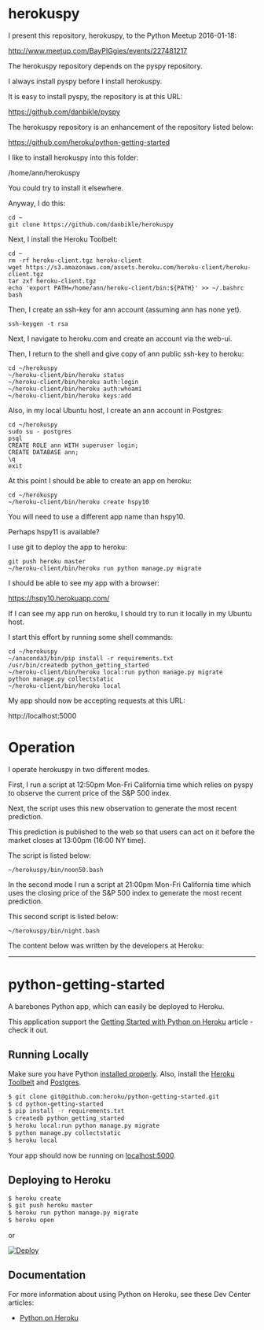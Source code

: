 # herokuspy

I present this repository, herokuspy, to the Python Meetup 2016-01-18:

http://www.meetup.com/BayPIGgies/events/227481217

The herokuspy repository depends on the pyspy repository.

I always install pyspy before I install herokuspy.

It is easy to install pyspy, the repository is at this URL:

https://github.com/danbikle/pyspy

The herokuspy repository is an enhancement of the repository listed below:

https://github.com/heroku/python-getting-started

I like to install herokuspy into this folder:

/home/ann/herokuspy

You could try to install it elsewhere.

Anyway, I do this:

```
cd ~
git clone https://github.com/danbikle/herokuspy
```

Next, I install the Heroku Toolbelt:

```
cd ~
rm -rf heroku-client.tgz heroku-client
wget https://s3.amazonaws.com/assets.heroku.com/heroku-client/heroku-client.tgz
tar zxf heroku-client.tgz
echo 'export PATH=/home/ann/heroku-client/bin:${PATH}' >> ~/.bashrc
bash
```

Then, I create an ssh-key for ann account (assuming ann has none yet).

```
ssh-keygen -t rsa
```

Next, I navigate to heroku.com and create an account via the web-ui.

Then, I return to the shell and give copy of ann public ssh-key to heroku:

```
cd ~/herokuspy
~/heroku-client/bin/heroku status
~/heroku-client/bin/heroku auth:login
~/heroku-client/bin/heroku auth:whoami
~/heroku-client/bin/heroku keys:add
``` 

Also, in my local Ubuntu host, I create an ann account in Postgres:

```
cd ~/herokuspy
sudo su - postgres
psql
CREATE ROLE ann WITH superuser login;
CREATE DATABASE ann;
\q
exit
```
 
At this point I should be able to create an app on heroku:

```
cd ~/herokuspy
~/heroku-client/bin/heroku create hspy10
```

You will need to use a different app name than hspy10.

Perhaps hspy11 is available?

I use git to deploy the app to heroku:

```
git push heroku master
~/heroku-client/bin/heroku run python manage.py migrate
```

I should be able to see my app with a browser:

https://hspy10.herokuapp.com/


If I can see my app run on heroku, I should try to run it locally in my Ubuntu host.

I start this effort by running some shell commands:

```
cd ~/herokuspy
~/anaconda3/bin/pip install -r requirements.txt
/usr/bin/createdb python_getting_started
~/heroku-client/bin/heroku local:run python manage.py migrate
python manage.py collectstatic
~/heroku-client/bin/heroku local
```

My app should now be accepting requests at this URL:

http://localhost:5000

# Operation

I operate herokuspy in two different modes.

First, I run a script at 12:50pm Mon-Fri California time which relies on pyspy to observe the current price of the S&P 500 index.

Next, the script uses this new observation to generate the most recent prediction.

This prediction is published to the web so that users can act on it before the market closes at 13:00pm (16:00 NY time).

The script is listed below:

```
~/herokuspy/bin/noon50.bash
```

In the second mode I run a script at 21:00pm Mon-Fri California time which uses the closing price of the S&P 500 index to generate the most recent prediction.

This second script is listed below:

```
~/herokuspy/bin/night.bash
```

The content below was written by the developers at Heroku:
- - -
# python-getting-started

A barebones Python app, which can easily be deployed to Heroku.

This application support the [Getting Started with Python on Heroku](https://devcenter.heroku.com/articles/getting-started-with-python) article - check it out.

## Running Locally

Make sure you have Python [installed properly](http://install.python-guide.org).  Also, install the [Heroku Toolbelt](https://toolbelt.heroku.com/) and [Postgres](https://devcenter.heroku.com/articles/heroku-postgresql#local-setup).

```sh
$ git clone git@github.com:heroku/python-getting-started.git
$ cd python-getting-started
$ pip install -r requirements.txt
$ createdb python_getting_started
$ heroku local:run python manage.py migrate
$ python manage.py collectstatic
$ heroku local
```

Your app should now be running on [localhost:5000](http://localhost:5000/).

## Deploying to Heroku

```sh
$ heroku create
$ git push heroku master
$ heroku run python manage.py migrate
$ heroku open
```
or

[![Deploy](https://www.herokucdn.com/deploy/button.png)](https://heroku.com/deploy)

## Documentation

For more information about using Python on Heroku, see these Dev Center articles:

- [Python on Heroku](https://devcenter.heroku.com/categories/python)
